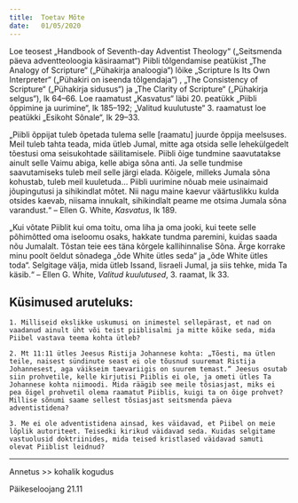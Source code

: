 ```yaml
---
title:  Toetav Mõte
date:   01/05/2020
---
```


Loe teosest „Handbook of Seventh-day Adventist Theology“ („Seitsmenda päeva adventteoloogia käsiraamat“) Piibli tõlgendamise peatükist „The Analogy of Scripture“ („Pühakirja analoogia“) lõike „Scripture Is Its Own Interpreter“ („Pühakiri on iseenda tõlgendaja“) , „The Consistency of Scripture“ („Pühakirja sidusus“) ja „The Clarity of Scripture“ („Pühakirja selgus“), lk 64–66. Loe raamatust „Kasvatus“  läbi 20. peatükk „Piibli õppimine ja uurimine“, lk 185–192; „Valitud kuulutuste“  3\. raamatust loe peatükki „Esikoht Sõnale“, lk 29–33.

„Piibli õppijat tuleb õpetada tulema selle [raamatu] juurde õppija meelsuses. Meil tuleb tahta teada, mida ütleb Jumal, mitte aga otsida selle lehekülgedelt tõestusi oma seisukohtade säilitamisele. Piibli õige tundmine saavutatakse ainult selle Vaimu abiga, kelle abiga sõna anti. Ja selle tundmise saavutamiseks tuleb meil selle järgi elada. Kõigele, milleks Jumala sõna kohustab, tuleb meil kuuletuda… Piibli uurimine nõuab meie usinaimaid jõupingutusi ja sihikindlat mõtet. Nii nagu maine kaevur väärtuslikku kulda otsides kaevab, niisama innukalt, sihikindlalt peame me otsima Jumala sõna varandust.“ – Ellen G. White, _Kasvatus_, lk 189.

„Kui võtate Piiblit kui oma toitu, oma liha ja oma jooki, kui teete selle põhimõtted oma iseloomu osaks, hakkate tundma paremini, kuidas saada nõu Jumalalt. Tõstan teie ees täna kõrgele kallihinnalise Sõna. Ärge korrake minu poolt öeldut sõnadega „õde White ütles seda“ ja „õde White ütles toda“. Selgitage välja, mida ütleb Issand, Iisraeli Jumal, ja siis tehke, mida Ta käsib.“ – Ellen G. White, _Valitud kuulutused_, 3. raamat, lk 33.

## Küsimused aruteluks:

`1. Milliseid ekslikke uskumusi on inimestel sellepärast, et nad on vaadanud ainult üht või teist piiblisalmi ja mitte kõike seda, mida Piibel vastava teema kohta ütleb?`

`2. Mt 11:11 ütles Jeesus Ristija Johannese kohta: „Tõesti, ma ütlen teile, naisest sündinute seast ei ole tõusnud suuremat Ristija Johannesest, aga väikseim taevariigis on suurem temast.“ Jeesus osutab siin prohvetile, kelle kirjutisi Piiblis ei ole, ja ometi ütles Ta Johannese kohta niimoodi. Mida räägib see meile tõsiasjast, miks ei pea õigel prohvetil olema raamatut Piiblis, kuigi ta on õige prohvet? Millise sõnumi saame sellest tõsiasjast seitsmenda päeva adventistidena?`

`3. Me ei ole adventistidena ainsad, kes väidavad, et Piibel on meie lõplik autoriteet. Teisedki kirikud väidavad seda. Kuidas selgitame vastuolusid doktriinides, mida teised kristlased väidavad samuti olevat Piiblist leidnud?`

---

Annetus >> kohalik kogudus

Päikeseloojang 21.11
